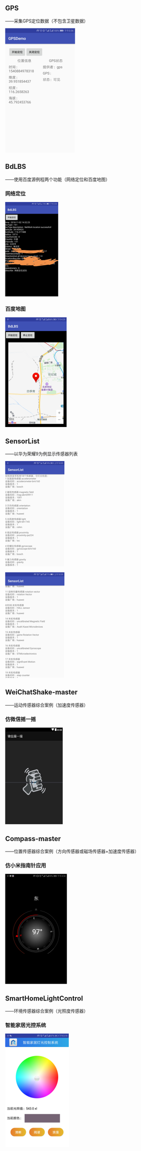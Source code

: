 ## GPS

——采集GPS定位数据（不包含卫星数据）

![img](https://github.com/roushanburou/AndroidBook/blob/master/Chapter10/ksohtml/wpsC73B.tmp.png?raw=true)

## BdLBS

——使用百度源例程两个功能（网络定位和百度地图）

### 网络定位

![img](https://github.com/roushanburou/AndroidBook/blob/master/Chapter10/ksohtml/wps8F7E.tmp.png?raw=true)

### 百度地图

![img](https://github.com/roushanburou/AndroidBook/blob/master/Chapter10/ksohtml/wpsE437.tmp.png?raw=true)

## SensorList

——以华为荣耀9为例显示传感器列表

![img](https://github.com/roushanburou/AndroidBook/blob/master/Chapter10/ksohtml/wps670.tmp.png)

![img](https://github.com/roushanburou/AndroidBook/blob/master/Chapter10/ksohtml/wps243A.tmp.png?raw=true)

## WeiChatShake-master

——运动传感器综合案例（加速度传感器）

### 仿微信摇一摇

![img](https://github.com/roushanburou/AndroidBook/blob/master/Chapter10/ksohtml/wpsF3C0.tmp.jpg?raw=true)

## Compass-master

——位置传感器综合案例（方向传感器或磁场传感器+加速度传感器）

### 仿小米指南针应用

![img](https://github.com/roushanburou/AndroidBook/blob/master/Chapter10/ksohtml/wps48D2.tmp.png?raw=true)

## SmartHomeLightControl

——环境传感器综合案例（光照度传感器）

### 智能家居光控系统

![img](https://github.com/roushanburou/AndroidBook/blob/master/Chapter10/ksohtml/wps6E9B.tmp.png?raw=true)
